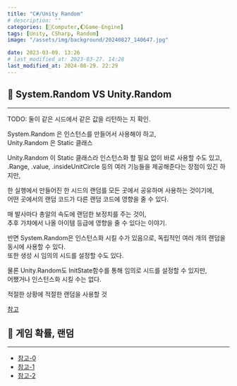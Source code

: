 ```yaml
---
title: "C#/Unity Random"
# description: ""
categories: [💫Computer,🌔Game-Engine]
tags: [Unity, CSharp, Random]
image: "/assets/img/background/20240827_140647.jpg"

date: 2023-03-09. 13:26
# last_modified_at: 2023-03-27. 14:28
last_modified_at: 2024-08-29. 22:29
---
```


## 💫 System.Random VS Unity.Random

---

TODO: 둘이 같은 시드에서 같은 값을 리턴하는 지 확인.  

System.Random 은 인스턴스를 만들어서 사용해야 하고,  
Unity.Random 은 Static 클래스  

Unity.Random 이 Static 클래스라 인스턴스화 할 필요 없이 바로 사용할 수도 있고,  
.Range, .value, .insideUnitCircle 등의 여러 기능들을 제공해준다는 장점이 있긴 하지만,  

한 실행에서 만들어진 한 시드의 랜덤를 모든 곳에서 공유하며 사용하는 것이기에,  
어떤 곳에서의 랜덤 코드가 다른 랜덤 코드에 영향을 줄 수 있다.  

매 발사마다 총알의 속도에 랜덤한 보정치를 주는 것이,  
추후 가챠에서 나올 아이템 등급에 영향을 줄 수 있다는 이야기.  

반면 System.Random은 인스턴스화 시킬 수가 있음으로, 독립적인 여러 개의 랜덤을 동시에 사용할 수 있다.  
또한 생성 시 임의의 시드를 설정할 수도 있다.  

물론 Unity.Random도 InitState함수를 통해 임의로 시드를 설정할 수 있지만,  
어쨌거나 인스턴스화 시킬 수는 없다.  

적절한 상황에 적절한 랜덤을 사용할 것  

[참고](https://blog.gladiogames.com/all-posts/unityrandom-vs-systemrandom-explained-examples)  

## 💫 게임 확률, 랜덤

---

- [참고-0](https://simulacregame.tistory.com/22)
- [참고-1](https://twitter.com/CK20_HWI/status/1594017839924776960?s=20&t=27ijxpKZeG9rbUT-zRW0hA)
- [참고-2](https://twitter.com/beetie135/status/1614203893004763136?ref_src=twsrc%5Etfw)
